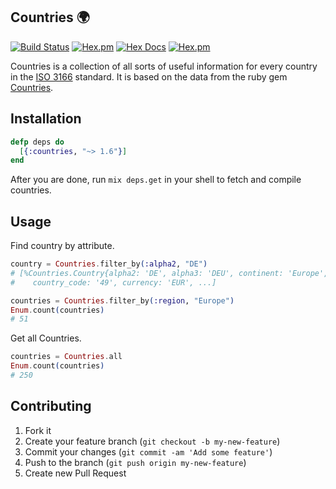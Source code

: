 ## Countries :earth_africa:
[![Build Status](https://travis-ci.org/SebastianSzturo/countries.svg?branch=master)](https://travis-ci.org/SebastianSzturo/countries) [![Hex.pm](https://img.shields.io/hexpm/v/countries.svg?maxAge=2592000)](https://hex.pm/packages/countries) [![Hex Docs](https://img.shields.io/badge/hex-docs-9768d1.svg)](https://hexdocs.pm/countries) [![Hex.pm](https://img.shields.io/hexpm/dt/countries.svg?maxAge=2592000)](https://hex.pm/packages/countries)

Countries is a collection of all sorts of useful information for every country in the [ISO 3166](https://en.wikipedia.org/wiki/ISO_3166) standard.
It is based on the data from the ruby gem [Countries](https://github.com/hexorx/countries).

## Installation

```Elixir
defp deps do
  [{:countries, "~> 1.6"}]
end
```

After you are done, run ```mix deps.get``` in your shell to fetch and compile countries.

## Usage

Find country by attribute.

```Elixir
country = Countries.filter_by(:alpha2, "DE")
# [%Countries.Country{alpha2: 'DE', alpha3: 'DEU', continent: 'Europe',
#	 country_code: '49', currency: 'EUR', ...]

countries = Countries.filter_by(:region, "Europe")
Enum.count(countries)
# 51
```

Get all Countries.

```Elixir
countries = Countries.all
Enum.count(countries)
# 250
```

## Contributing

1. Fork it
2. Create your feature branch (`git checkout -b my-new-feature`)
3. Commit your changes (`git commit -am 'Add some feature'`)
4. Push to the branch (`git push origin my-new-feature`)
5. Create new Pull Request
